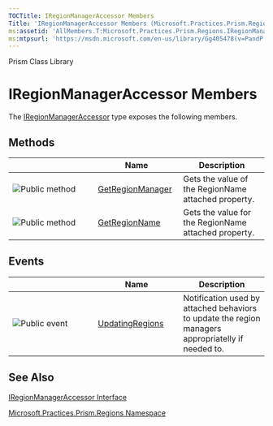```yaml
---
TOCTitle: IRegionManagerAccessor Members
Title: 'IRegionManagerAccessor Members (Microsoft.Practices.Prism.Regions)'
ms:assetid: 'AllMembers.T:Microsoft.Practices.Prism.Regions.IRegionManagerAccessor'
ms:mtpsurl: 'https://msdn.microsoft.com/en-us/library/Gg405478(v=PandP.50)'
---
```


Prism Class Library

IRegionManagerAccessor Members
==============================

The [IRegionManagerAccessor](https://msdn.microsoft.com/t:microsoft.practices.prism.regions.iregionmanageraccessor) type exposes the following members.

Methods
-------

<span id="methodTableToggle"></span>
<table>
<colgroup>
<col width="33%" />
<col width="33%" />
<col width="33%" />
</colgroup>
<thead>
<tr class="header">
<th> </th>
<th>Name</th>
<th>Description</th>
</tr>
</thead>
<tbody>
<tr class="odd">
<td><img src="https://msdn.microsoft.com/en-us/Gg405478.pubmethod(en-us,PandP.50).gif" title="Public method" /></td>
<td><a href="https://msdn.microsoft.com/m:microsoft.practices.prism.regions.iregionmanageraccessor.getregionmanager(system.windows.dependencyobject)">GetRegionManager</a></td>
<td><div class="summary">
Gets the value of the RegionName attached property.
</div></td>
</tr>
<tr class="even">
<td><img src="https://msdn.microsoft.com/en-us/Gg405478.pubmethod(en-us,PandP.50).gif" title="Public method" /></td>
<td><a href="https://msdn.microsoft.com/m:microsoft.practices.prism.regions.iregionmanageraccessor.getregionname(system.windows.dependencyobject)">GetRegionName</a></td>
<td><div class="summary">
Gets the value for the RegionName attached property.
</div></td>
</tr>
</tbody>
</table>

Events
------

<span id="eventTableToggle"></span>
<table>
<colgroup>
<col width="33%" />
<col width="33%" />
<col width="33%" />
</colgroup>
<thead>
<tr class="header">
<th> </th>
<th>Name</th>
<th>Description</th>
</tr>
</thead>
<tbody>
<tr class="odd">
<td><img src="https://msdn.microsoft.com/en-us/Gg405478.pubevent(en-us,PandP.50).gif" title="Public event" /></td>
<td><a href="https://msdn.microsoft.com/e:microsoft.practices.prism.regions.iregionmanageraccessor.updatingregions">UpdatingRegions</a></td>
<td><div class="summary">
Notification used by attached behaviors to update the region managers appropriatelly if needed to.
</div></td>
</tr>
</tbody>
</table>

See Also
--------

<span id="seeAlsoToggle"></span>
[IRegionManagerAccessor Interface](https://msdn.microsoft.com/t:microsoft.practices.prism.regions.iregionmanageraccessor)

[Microsoft.Practices.Prism.Regions Namespace](https://msdn.microsoft.com/n:microsoft.practices.prism.regions)
